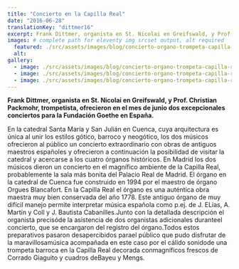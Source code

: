 ```yaml
---
title: "Concierto en la Capilla Real"
date: "2016-06-28"
translationKey: "dittmer16"
excerpt: Frank Dittmer, organista en St. Nicolai en Greifswald, y Prof. Christian Packmohr, trompetista, ofrecieron en el mes de junio dos excepcionales conciertos para la Fundación Goethe en España.
images: # complete path for eleventy img srcset output, alt required
  featured: ./src/assets/images/blog/concierto-organo-trompeta-capilla-real-07.jpg
  alt:
gallery:
  - image: ./src/assets/images/blog/concierto-organo-trompeta-capilla-real-01.jpg
  - image: ./src/assets/images/blog/concierto-organo-trompeta-capilla-real-08x.jpg
  - image: ./src/assets/images/blog/concierto-organo-trompeta-capilla-real-11.jpg
---
```


**Frank Dittmer, organista en St. Nicolai en Greifswald, y Prof. Christian Packmohr, trompetista, ofrecieron en el mes de junio dos excepcionales conciertos para la Fundación Goethe en España.**

En la catedral Santa María y San Julián en Cuenca, cuya arquitectura es única al unir los estilos gótico, barroco y neogótico, los dos músicos ofrecieron al público un concierto extraordinario con obras de antiguos maestros españoles y ofrecieron a continuación la posibilidad de visitar la catedral y acercarse a los cuatro órganos históricos. En Madrid los dos músicos dieron un concierto en el magnífico ambiente de la Capilla Real, probablemente la sala más bonita del Palacio Real de Madrid. El órgano en la catedral de Cuenca fue construido en 1994 por el maestro de órgano Orgues Blancafort. En la Capilla Real el órgano es una auténtica obra maestra muy bien conservada del año 1778. Este antiguo órgano de muy difícil manejo permite interpretar música española como p.ej. de J. ELias, A. Martín y Coll y J. Bautista Cabanilles.Junto con la detallada descripción el organista precisóde la asistencia de dos organistas adicionales duranteel concierto, que se encargaron del registro del órgano.Todos estos preparativos pasaron desapercibidos parael público que pudo disfrutar de la maravillosamúsica acompañada en este caso por el cálido sonidode una trompeta barroca en la Capilla Real decorada conmagníficos frescos de Corrado Giaguito y cuadros deBayeu y Mengs.

